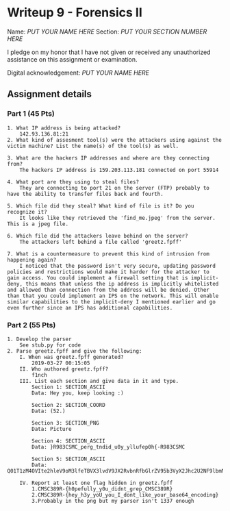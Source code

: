 # Writeup 9 - Forensics II

Name: *PUT YOUR NAME HERE*
Section: *PUT YOUR SECTION NUMBER HERE*

I pledge on my honor that I have not given or received any unauthorized assistance on this assignment or examination.

Digital acknowledgement: *PUT YOUR NAME HERE*


## Assignment details

### Part 1 (45 Pts)
	1. What IP address is being attacked?
		142.93.136.81:21
	2. What kind of assesment tool(s) were the attackers using against the victim machine? List the name(s) of the tool(s) as well.

	3. What are the hackers IP addresses and where are they connecting from?
		The hackers IP address is 159.203.113.181 connected on port 55914

	4. What port are they using to steal files?
		They are connecting to port 21 on the server (FTP) probably to have the ability to transfer files back and fourth.

	5. Which file did they steal? What kind of file is it? Do you recognize it?
		It looks like they retrieved the 'find_me.jpeg' from the server. This is a jpeg file.

	6. Which file did the attackers leave behind on the server?
		The attackers left behind a file called 'greetz.fpff'

	7. What is a countermeasure to prevent this kind of intrusion from happening again?
		I noticed that the password isn't very secure, updating password policies and restrictions would make it harder for the attacker to gain access. You could implement a firewall setting that is implicit-deny, this means that unless the ip address is implicitly whitelisted and allowed than connection from the address will be denied. Other than that you could implement an IPS on the network. This will enable similar capabilities to the implicit-deny I mentioned earlier and go even further since an IPS has additional capabilities.
### Part 2 (55 Pts)
	1. Develop the parser
		See stub.py for code
	2. Parse greetz.fpff and give the following:
		I. When was greetz.fpff generated?
			2019-03-27 00:15:05	
		II. Who authored greetz.fpff?
			f1nch
		III. List each section and give data in it and type.
			Section 1: SECTION_ASCII
			Data: Hey you, keep looking :)

			Section 2: SECTION_COORD
			Data: (52.)

			Section 3: SECTION_PNG
			Data: Picture

			Section 4: SECTION_ASCII
			Data: }R983CSMC_perg_tndid_u0y_yllufep0h{-R983CSMC

			Section 5: SECTION_ASCII
			Data: Q01T1zM4OVIte2hleV9oM3lfeTBVX3lvdV9JX2RvbnRfbGlrZV95b3VyX2Jhc2U2NF9lbmNvZGluZ30=
 
		IV. Report at least one flag hidden in greetz.fpff
			1.CMSC389R-{h0pefully_y0u_didnt_grep_CMSC389R}
			2.CMSC389R-{hey_h3y_yoU_you_I_dont_like_your_base64_encoding}
			3.Probably in the png but my parser isn't 1337 enough
